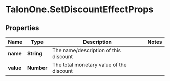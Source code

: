 # TalonOne.SetDiscountEffectProps

## Properties

Name | Type | Description | Notes
------------ | ------------- | ------------- | -------------
**name** | **String** | The name/description of this discount | 
**value** | **Number** | The total monetary value of the discount | 


